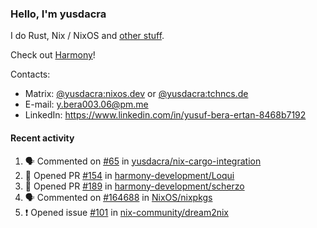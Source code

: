 ### Hello, I'm yusdacra

I do Rust, Nix / NixOS and [other stuff](https://yusdacra.gitlab.io/about).

Check out [Harmony](https://github.com/harmony-development)!

Contacts:
- Matrix: [@yusdacra:nixos.dev](https://matrix.to/#/@yusdacra:nixos.dev) or [@yusdacra:tchncs.de](https://matrix.to/#/@yusdacra:tchncs.de)
- E-mail: y.bera003.06@pm.me
- LinkedIn: https://www.linkedin.com/in/yusuf-bera-ertan-8468b7192

#### Recent activity

<!--START_SECTION:activity-->
1. 🗣 Commented on [#65](https://github.com/yusdacra/nix-cargo-integration/issues/65) in [yusdacra/nix-cargo-integration](https://github.com/yusdacra/nix-cargo-integration)
2. 💪 Opened PR [#154](https://github.com/harmony-development/Loqui/pull/154) in [harmony-development/Loqui](https://github.com/harmony-development/Loqui)
3. 💪 Opened PR [#189](https://github.com/harmony-development/scherzo/pull/189) in [harmony-development/scherzo](https://github.com/harmony-development/scherzo)
4. 🗣 Commented on [#164688](https://github.com/NixOS/nixpkgs/issues/164688) in [NixOS/nixpkgs](https://github.com/NixOS/nixpkgs)
5. ❗️ Opened issue [#101](https://github.com/nix-community/dream2nix/issues/101) in [nix-community/dream2nix](https://github.com/nix-community/dream2nix)
<!--END_SECTION:activity-->
